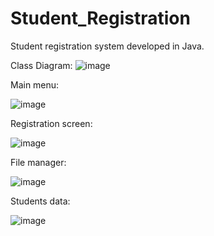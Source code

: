 # Student_Registration
Student registration system developed in Java.

Class Diagram:
![image](https://user-images.githubusercontent.com/82062393/185981682-515a9ed2-2f53-4450-97cd-7116bb61f219.png)

Main menu:

![image](https://user-images.githubusercontent.com/82062393/185982432-d3b26311-bb19-44f1-a0c9-904e43e5b251.png)

Registration screen:

![image](https://user-images.githubusercontent.com/82062393/185981768-7f85cdfb-9c04-4248-a510-8606a070905b.png)

File manager:

![image](https://user-images.githubusercontent.com/82062393/185981892-5d51b590-b633-4bda-8602-6c273c795f16.png)

Students data:

![image](https://user-images.githubusercontent.com/82062393/185981945-df763078-7155-4801-8c66-be007c4f67e1.png)
